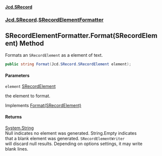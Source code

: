 #### [Jcd.SRecord](index.md 'index')
### [Jcd.SRecord](Jcd.SRecord.md 'Jcd.SRecord').[SRecordElementFormatter](Jcd.SRecord.SRecordElementFormatter.md 'Jcd.SRecord.SRecordElementFormatter')

## SRecordElementFormatter.Format(SRecordElement) Method

Formats an `SRecordElement` as a element of text.

```csharp
public string Format(Jcd.SRecord.SRecordElement element);
```
#### Parameters

<a name='Jcd.SRecord.SRecordElementFormatter.Format(Jcd.SRecord.SRecordElement).element'></a>

`element` [SRecordElement](Jcd.SRecord.SRecordElement.md 'Jcd.SRecord.SRecordElement')

the element to format.

Implements [Format(SRecordElement)](Jcd.SRecord.ISRecordElementFormatter.Format(Jcd.SRecord.SRecordElement).md 'Jcd.SRecord.ISRecordElementFormatter.Format(Jcd.SRecord.SRecordElement)')

#### Returns
[System.String](https://docs.microsoft.com/en-us/dotnet/api/System.String 'System.String')  
Null indicates no element was generated. String.Empty indicates  
that a blank element was generated. `SRecordElementWriter`  
will discard null results. Depending on options settings, it may write  
blank lines.